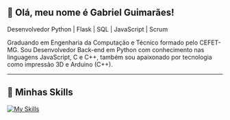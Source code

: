 ## 💜 Olá, meu nome é Gabriel Guimarães!

Desenvolvedor Python | Flask | SQL | JavaScript | Scrum

Graduando em Engenharia da Computação e Técnico formado pelo CEFET-MG. Sou Desenvolvedor Back-end em Python com conhecimento nas linguagens JavaScript, C e C++, também sou apaixonado por tecnologia como impressão 3D e Arduino (C++).

---

## 🚀 Minhas Skills

[![My Skills](https://skillicons.dev/icons?i=py,js,sqlite,c,html,css,bootstrap,cpp,postgres,raspberrypi)](https://skillicons.dev)
